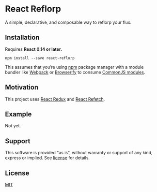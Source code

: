 React Reflorp
=========================

A simple, declarative, and composable way to reflorp your flux.

## Installation

Requires **React 0.14 or later.**

```
npm install --save react-reflorp
```

This assumes that you’re using [npm](http://npmjs.com/) package manager with a module bundler like [Webpack](http://webpack.github.io) or [Browserify](http://browserify.org/) to consume [CommonJS modules](http://webpack.github.io/docs/commonjs.html).

## Motivation

This project uses [React Redux](https://github.com/rackt/react-redux) and [React Refetch](https://github.com/heroku/react-refetch).

## Example

Not yet.

## Support

This software is provided "as is", without warranty or support of any kind, express or implied. See [license](https://github.com/tomat/react-reflorp/blob/master/LICENSE.md) for details.

## License

[MIT](https://github.com/tomat/react-reflorp/blob/master/LICENSE.md)

